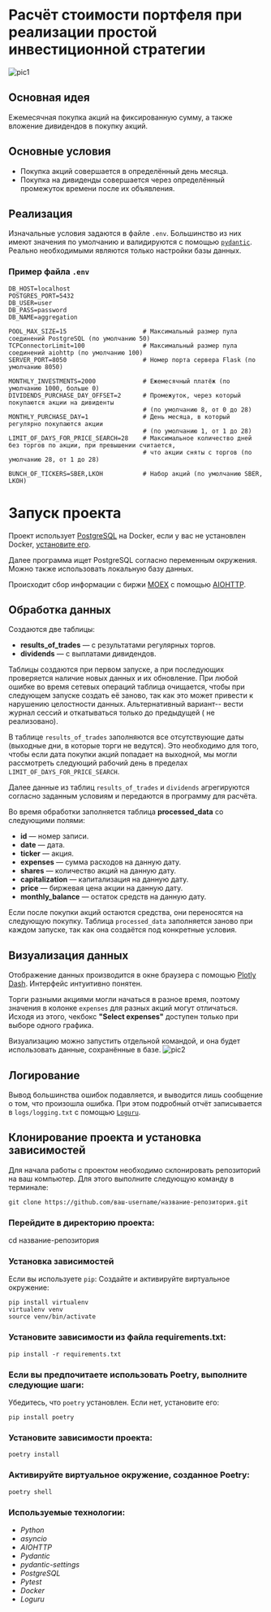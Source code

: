 # Расчёт стоимости портфеля при реализации простой инвестиционной стратегии
![pic1](https://github.com/user-attachments/assets/43dcd15b-e525-4ad9-824f-7e0488151656)

## Основная идея
Ежемесячная покупка акций на фиксированную сумму, а также вложение дивидендов в покупку акций.

## Основные условия
- Покупка акций совершается в определённый день месяца.
- Покупка на дивиденды совершается через определённый промежуток времени после их объявления.

## Реализация
Изначальные условия задаются в файле `.env`. Большинство из них имеют значения по умолчанию и валидируются с помощью [`pydantic`](https://docs.pydantic.dev/). Реально необходимыми являются только настройки базы данных.

### Пример файла `.env`
```env
DB_HOST=localhost
POSTGRES_PORT=5432
DB_USER=user
DB_PASS=password
DB_NAME=aggregation

POOL_MAX_SIZE=15                     # Максимальный размер пула соединений PostgreSQL (по умолчанию 50)
TCPConnectorLimit=100                # Максимальный размер пула соединений aiohttp (по умолчанию 100)
SERVER_PORT=8050                     # Номер порта сервера Flask (по умолчанию 8050)

MONTHLY_INVESTMENTS=2000             # Ежемесячный платёж (по умолчанию 1000, больше 0)
DIVIDENDS_PURCHASE_DAY_OFFSET=2      # Промежуток, через который покупаются акции на дивиденты
                                     # (по умолчанию 8, от 0 до 28)
MONTHLY_PURCHASE_DAY=1               # День месяца, в который регулярно покупаются акции
                                     # (по умолчанию 1, от 1 до 28)
LIMIT_OF_DAYS_FOR_PRICE_SEARCH=28    # Максимальное количество дней без торгов по акции, при превышении считается,
                                     # что акции сняты с торгов (по умолчанию 28, от 1 до 28)

BUNCH_OF_TICKERS=SBER,LKOH           # Набор акций (по умолчанию SBER, LKOH)
```

# Запуск проекта

Проект использует [PostgreSQL](https://www.postgresql.org/) на Docker, если у вас не установлен Docker, [установите его](https://www.docker.com/).

Далее программа ищет PostgreSQL согласно переменным окружения. Можно также использовать локальную базу данных.

Происходит сбор информации с биржи [MOEX](https://www.moex.com/) с помощью [AIOHTTP](https://docs.aiohttp.org/en/stable/).

## Обработка данных

Создаются две таблицы:

- **results_of_trades** — с результатами регулярных торгов.
- **dividends** — с выплатами дивидендов.

Таблицы создаются при первом запуске, а при последующих проверяется наличие новых данных и их обновление. При любой ошибке во время сетевых операций таблица очищается, чтобы при следующем запуске создать её заново, так как это может привести к нарушению целостности данных.
Альтернативный вариант-- вести журнал сессий и откатываться только до предыдущей ( не реализовано).

В таблице `results_of_trades` заполняются все отсутствующие даты (выходные дни, в которые торги не ведутся). Это необходимо для того, чтобы если дата покупки акций попадает на выходной, мы могли рассмотреть следующий рабочий день в пределах `LIMIT_OF_DAYS_FOR_PRICE_SEARCH`.

Далее данные из таблиц `results_of_trades` и `dividends` агрегируются согласно заданным условиям и передаются в программу для расчёта.

Во время обработки заполняется таблица **processed_data** со следующими полями:

- **id** — номер записи.
- **date** — дата.
- **ticker** — акция.
- **expenses** — сумма расходов на данную дату.
- **shares** — количество акций на данную дату.
- **capitalization** — капитализация на данную дату.
- **price** — биржевая цена акции на данную дату.
- **monthly_balance** — остаток средств на данную дату.

Если после покупки акций остаются средства, они переносятся на следующую покупку.
Таблица `processed_data` заполняется заново при каждом запуске, так как она создаётся под конкретные условия.

## Визуализация данных

Отображение данных производится в окне браузера с помощью [Plotly Dash](https://dash.plotly.com/). Интерфейс интуитивно понятен.

Торги разными акциями могли начаться в разное время, поэтому значения в колонке `expenses` для разных акций могут отличаться. Исходя из этого, чекбокс **"Select expenses"** доступен только при выборе одного графика.

Визуализацию можно запустить отдельной командой, и она будет использовать данные, сохранённые в базе.
![pic2](https://github.com/user-attachments/assets/23aad819-f3fa-4ed3-ad5d-eecf26c6fec9)

## Логирование
Вывод большинства ошибок подавляется, и выводится лишь сообщение о том, что произошла ошибка. При этом подробный отчёт записывается в `logs/logging.txt` с помощью [`Loguru`](https://loguru.readthedocs.io/en/stable/).

## Клонирование проекта и установка зависимостей
Для начала работы с проектом необходимо склонировать репозиторий на ваш компьютер. Для этого выполните следующую команду в терминале:
```
git clone https://github.com/ваш-username/название-репозитория.git
```
### Перейдите в директорию проекта:
cd название-репозитория
### Установка зависимостей
Если вы используете `pip`:
Создайте и активируйте виртуальное окружение:
```
pip install virtualenv
virtualenv venv
source venv/bin/activate
```
### Установите зависимости из файла requirements.txt:
```
pip install -r requirements.txt
```
### Если вы предпочитаете использовать Poetry, выполните следующие шаги:
Убедитесь, что `poetry` установлен. Если нет, установите его:
```
pip install poetry
```
### Установите зависимости проекта:
```
poetry install
```
### Активируйте виртуальное окружение, созданное Poetry:
```
poetry shell
```
### Используемые технологии:
- *Python*
- *asyncio*
- *AIOHTTP*
- *Pydantic*
- *pydantic-settings*
- *PostgreSQL*
- *Pytest*
- *Docker*
- *Loguru*


